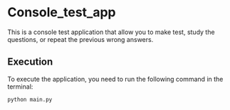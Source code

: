 # Console_test_app

This is a console test application that allow you to make test, study the questions, or repeat the previous wrong answers.

## Execution
To execute the application, you need to run the following command in the terminal:
```bash
python main.py
```